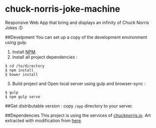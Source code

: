 # chuck-norris-joke-machine
Responsive Web App that bring and displays an infinity of Chuck Norris Jokes :D

##Develpment
You can set up a copy of the development environment using gulp.
1. Install [NPM](https://nodejs.org/en/download/).
2. Install all project dependencies : 
```
$ cd /to/directory
$ npm install
$ bower install
```
3. Build project and Open local server using gulp and browser-sync : 
```
$ gulp
$ npm gulp serve
```
##Get distributable version : 
copy `/app` directory to your server.

##Dependencies 
This project is using the services of [chucknorris.io](api.chucknorris.io).
Art extracted with modification from [here](https://www.pinterest.com/pin/449726712760502369/).

